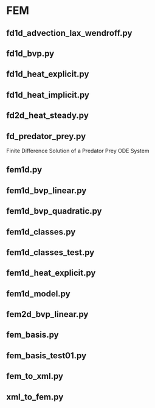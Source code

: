 # FEM

## fd1d_advection_lax_wendroff.py

## fd1d_bvp.py

## fd1d_heat_explicit.py

## fd1d_heat_implicit.py

## fd2d_heat_steady.py

## fd_predator_prey.py

Finite Difference Solution of a Predator Prey ODE System

## fem1d.py

## fem1d_bvp_linear.py

## fem1d_bvp_quadratic.py

## fem1d_classes.py

## fem1d_classes_test.py

## fem1d_heat_explicit.py

## fem1d_model.py

## fem2d_bvp_linear.py

## fem_basis.py

## fem_basis_test01.py

## fem_to_xml.py

## xml_to_fem.py
